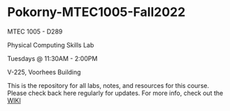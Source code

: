 # Pokorny-MTEC1005-Fall2022
MTEC 1005 - D289

Physical Computing Skills Lab

Tuesdays @ 11:30AM - 2:00PM

V-225, Voorhees Building 

This is the repository for all labs, notes, and resources for this course. 
Please check back here regularly for updates.
For more info, check out the [WIKI](https://github.com/entertainmenttechnology/Pokorny-MTEC1005-Fall2022/wiki)
